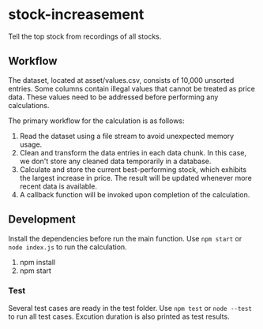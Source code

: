 # stock-increasement

Tell the top stock from recordings of all stocks.

## Workflow

The dataset, located at asset/values.csv, consists of 10,000 unsorted entries. Some columns contain illegal values that cannot be treated as price data. These values need to be addressed before performing any calculations.

The primary workflow for the calculation is as follows:

1. Read the dataset using a file stream to avoid unexpected memory usage.
2. Clean and transform the data entries in each data chunk. In this case, we don't store any cleaned data temporarily in a database.
3. Calculate and store the current best-performing stock, which exhibits the largest increase in price. The result will be updated whenever more recent data is available.
4. A callback function will be invoked upon completion of the calculation.

## Development

Install the dependencies before run the main function. Use `npm start` or `node index.js` to run the calculation.

1. npm install
2. npm start

### Test

Several test cases are ready in the test folder. Use `npm test` or `node --test` to run all test cases. Excution duration is also printed as test results.

